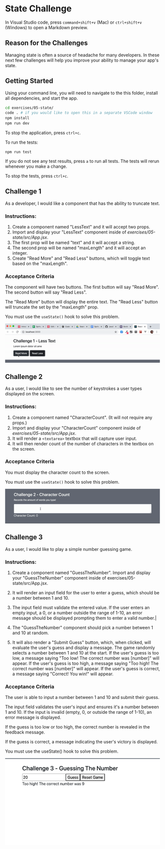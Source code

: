 # State Challenge

In Visual Studio code, press `command+shift+v` (Mac) or `ctrl+shift+v` (Windows) to open a Markdown preview.

## Reason for the Challenges

Managing state is often a source of headache for many developers.
In these next few challenges will help you improve your ability to manage your app's state.

## Getting Started

Using your command line, you will need to navigate to the this folder, install all dependencies, and start the app.

```bash
cd exercises/05-state/
code . # if you would like to open this in a separate VSCode window
npm install
npm run dev
```

To stop the application, press `ctrl+c`.

To run the tests:

```shell
npm run test
```

If you do not see any test results, press `a` to run all tests. The tests will rerun whenever you make a change.

To stop the tests, press `ctrl+c`.

## Challenge 1

As a developer, I would like a component that has the ability to truncate text.

### Instructions:

1. Create a component named "LessText" and it will accept two props.
2. Import and display your "LessText" component inside of _exercises/05-state/src/App.jsx_.
3. The first prop will be named "text" and it will accept a string.
4. The second prop will be named "maxLength" and it will accept an integer.
5. Create "Read More" and "Read Less" buttons, which will toggle text based on the "maxLength".

### Acceptance Criteria

The component will have two buttons. The first button will say "Read More". The second button will say "Read Less".

The "Read More" button will display the entire text. The "Read Less" button will truncate the set by the "maxLength" prop.

You must use the `useState()` hook to solve this problem.

![](less-text.gif)

## Challenge 2

As a user, I would like to see the number of keystrokes a user types displayed on the screen.

### Instructions:

1. Create a component named "CharacterCount". (It will not require any props.)
2. Import and display your "CharacterCount" component inside of _exercises/05-state/src/App.jsx_.
3. It will render a `<textarea>` textbox that will capture user input.
4. It will then render count of the number of characters in the textbox on the screen.

### Acceptance Criteria

You must display the character count to the screen.

You must use the `useState()` hook to solve this problem.

![](character-count.gif)

## Challenge 3

As a user, I would like to play a simple number guessing game.

### Instructions:

1. Create a component named "GuessTheNumber".
   Import and display your "GuessTheNumber" component inside of exercises/05-state/src/App.jsx.

2. It will render an input field for the user to enter a guess, which should be a number between 1 and 10.

3. The input field must validate the entered value. If the user enters an empty input, a 0, or a number outside the range of 1-10, an error message should be displayed prompting them to enter a valid number.|

4. The "GuessTheNumber" component should pick a number between 1 and 10 at random.

5. It will also render a "Submit Guess" button, which, when clicked, will evaluate the user's guess and display a message.
   The game randomly selects a number between 1 and 10 at the start. If the user's guess is too low, a message saying "Too low! The correct number was [number]" will appear. If the user's guess is too high, a message saying "Too high! The correct number was [number]" will appear. If the user's guess is correct, a message saying "Correct! You win!" will appear.

### Acceptance Criteria

The user is able to input a number between 1 and 10 and submit their guess.

The input field validates the user's input and ensures it's a number between 1 and 10. If the input is invalid (empty, 0, or outside the range of 1-10), an error message is displayed.

If the guess is too low or too high, the correct number is revealed in the feedback message.

If the guess is correct, a message indicating the user's victory is displayed.

You must use the useState() hook to solve this problem.

![](GuessTheNumber.png)
